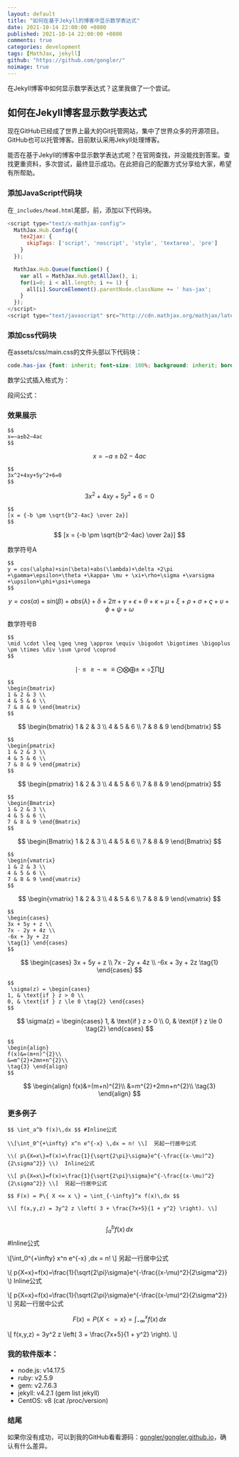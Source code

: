 ```yaml
---
layout: default
title: "如何在基于Jekyll的博客中显示数学表达式"
date: 2021-10-14 22:00:00 +0800
published: 2021-10-14 22:00:00 +0800
comments: true
categories: development
tags: [MathJax, jekyll]
github: "https://github.com/gongler/"
noimage: true
---
```

在Jekyll博客中如何显示数学表达式？这里我做了一个尝试。
<!--more-->

## 如何在Jekyll博客显示数学表达式

现在GitHub已经成了世界上最大的Git托管网站，集中了世界众多的开源项目。GitHub也可以托管博客。目前默认采用Jekyll处理博客。

能否在基于Jekyll的博客中显示数学表达式呢？在官网查找，并没能找到答案。查找更重资料，多次尝试，最终显示成功。在此把自己的配置方式分享给大家，希望有所帮助。

### 添加JavaScript代码块

在`_includes/head.html`尾部，</head>前，添加以下代码块。

```javascript
<script type="text/x-mathjax-config">
  MathJax.Hub.Config({
    tex2jax: {
      skipTags: ['script', 'noscript', 'style', 'textarea', 'pre']
    }
  });

  MathJax.Hub.Queue(function() {
    var all = MathJax.Hub.getAllJax(), i;
    for(i=0; i < all.length; i += 1) {
      all[i].SourceElement().parentNode.className += ' has-jax';
    }
  });
</script>      
<script type="text/javascript" src="http://cdn.mathjax.org/mathjax/latest/MathJax.js?config=TeX-AMS-MML_HTMLorMML"> </script>

```
### 添加css代码块

在assets/css/main.css的文件头部以下代码块：

``` css
code.has-jax {font: inherit; font-size: 100%; background: inherit; border: inherit;}
```
数学公式插入格式为：

段间公式：

### 效果展示

```
$$
x=−a±b2−4ac
$$
```

$$
x=−a±b2−4ac
$$

```
$$
3x^2+4xy+5y^2+6=0
$$
```

$$
3x^2+4xy+5y^2+6=0
$$


```
$$
[x = {-b \pm \sqrt{b^2-4ac} \over 2a}]
$$
```


$$
[x = {-b \pm \sqrt{b^2-4ac} \over 2a}]
$$

数学符号A
```
$$
y = cos(\alpha)+sin(\beta)+abs(\lambda)+\delta +2\pi +\gamma+\epsilon+\theta +\kappa+ \mu + \xi+\rho+\sigma +\varsigma +\upsilon+\phi+\psi+\omega
$$
```

$$
y = cos(\alpha)+sin(\beta)+abs(\lambda)+\delta +2\pi +\gamma+\epsilon+\theta +\kappa+ \mu + \xi+\rho+\sigma +\varsigma +\upsilon+\phi+\psi+\omega
$$

数学符号B
```
$$
\mid \cdot \leq \geq \neg \approx \equiv \bigodot \bigotimes \bigoplus \pm \times \div \sum \prod \coprod
$$
```

$$
\mid \cdot \leq \geq \neg \approx \equiv \bigodot \bigotimes \bigoplus \pm \times \div \sum \prod \coprod
$$


```
$$
\begin{bmatrix}
1 & 2 & 3 \\
4 & 5 & 6 \\
7 & 8 & 9 \end{bmatrix}
$$
```


$$
\begin{bmatrix}
1 & 2 & 3 \\
4 & 5 & 6 \\
7 & 8 & 9 \end{bmatrix}
$$


```
$$
\begin{pmatrix}
1 & 2 & 3 \\
4 & 5 & 6 \\
7 & 8 & 9 \end{pmatrix}
$$
```

$$
\begin{pmatrix}
1 & 2 & 3 \\
4 & 5 & 6 \\
7 & 8 & 9 \end{pmatrix}
$$

```
$$
\begin{Bmatrix}
1 & 2 & 3 \\
4 & 5 & 6 \\
7 & 8 & 9 \end{Bmatrix}
$$
```

$$
\begin{Bmatrix}
1 & 2 & 3 \\
4 & 5 & 6 \\
7 & 8 & 9 \end{Bmatrix}
$$

```
$$
\begin{vmatrix}
1 & 2 & 3 \\
4 & 5 & 6 \\
7 & 8 & 9 \end{vmatrix}
$$
```

$$
\begin{vmatrix}
1 & 2 & 3 \\
4 & 5 & 6 \\
7 & 8 & 9 \end{vmatrix}
$$

```
$$
\begin{cases}
3x + 5y + z \\
7x - 2y + 4z \\
-6x + 3y + 2z
\tag{1} \end{cases}
$$
```

$$
\begin{cases}
3x + 5y + z \\
7x - 2y + 4z \\
-6x + 3y + 2z
\tag{1} \end{cases}
$$

```
$$
 \sigma(z) = \begin{cases}
1, & \text{if } z > 0 \\
0, & \text{if } z \le 0 \tag{2} \end{cases} 
$$
```

$$
 \sigma(z) = \begin{cases}
1, & \text{if } z > 0 \\
0, & \text{if } z \le 0 \tag{2} \end{cases} 
$$

```
$$
\begin{align}
f(x)&=(m+n)^{2}\\
&=m^{2}+2mn+n^{2}\\
\tag{3} \end{align}
$$
```

$$
\begin{align}
f(x)&=(m+n)^{2}\\
&=m^{2}+2mn+n^{2}\\
\tag{3} \end{align}
$$


### 更多例子

```
$$ \int_a^b f(x)\,dx $$ #Inline公式

\\[\int_0^{+\infty} x^n e^{-x} \,dx = n! \\]  另起一行居中公式

\\( p\{X=x\}=f(x)=\frac{1}{\sqrt{2\pi}\sigma}e^{-\frac{(x-\mu)^2}{2\sigma^2}} \\)  Inline公式

\\[ p\{X=x\}=f(x)=\frac{1}{\sqrt{2\pi}\sigma}e^{-\frac{(x-\mu)^2}{2\sigma^2}} \\]  另起一行居中公式

$$ F(x) = P\{ X <= x \} = \int_{-\infty}^x f(x)\,dx $$

\\[ f(x,y,z) = 3y^2 z \left( 3 + \frac{7x+5}{1 + y^2} \right). \\]


```

$$ \int_a^b f(x)\,dx $$ #Inline公式

\\[\int_0^{+\infty} x^n e^{-x} \,dx = n! \\]  另起一行居中公式

\\( p\{X=x\}=f(x)=\frac{1}{\sqrt{2\pi}\sigma}e^{-\frac{(x-\mu)^2}{2\sigma^2}} \\)  Inline公式

\\[ p\{X=x\}=f(x)=\frac{1}{\sqrt{2\pi}\sigma}e^{-\frac{(x-\mu)^2}{2\sigma^2}} \\]  另起一行居中公式

$$ F(x) = P\{ X <= x \} = \int_{-\infty}^x f(x)\,dx $$

\\[ f(x,y,z) = 3y^2 z \left( 3 + \frac{7x+5}{1 + y^2} \right). \\]



### 我的软件版本：

- node.js:  v14.17.5
- ruby:       v2.5.9
- gem:       v2.7.6.3
- jekyll:      v4.2.1 (gem list jekyll)
- CentOS:  v8 (cat /proc/version)

### 结尾

如果你没有成功，可以到我的GitHub看看源码：[gongler/gongler.github.io](https://github.com/gongler/gongler.github.io)，确认有什么差异。



